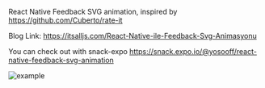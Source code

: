 React Native Feedback SVG animation, inspired by https://github.com/Cuberto/rate-it

Blog Link: https://itsalljs.com/React-Native-ile-Feedback-Svg-Animasyonu

You can check out with snack-expo https://snack.expo.io/@yosooff/react-native-feedback-svg-animation

![example](./gif/example.gif)
